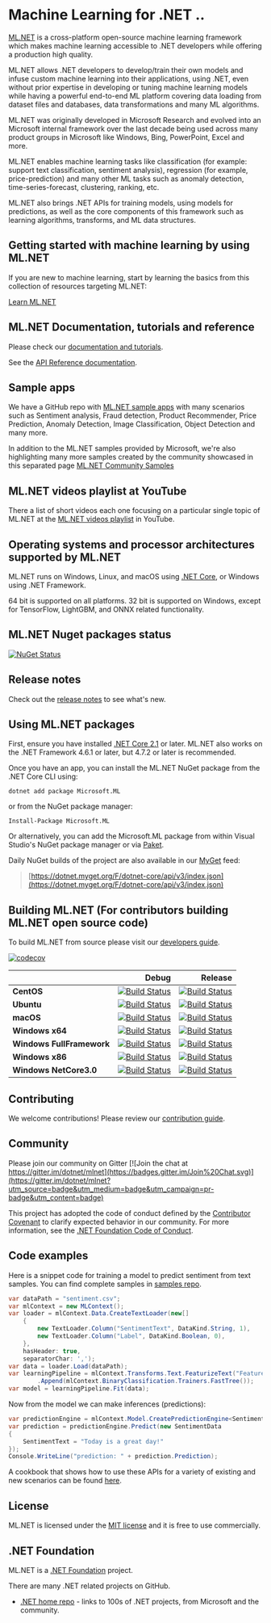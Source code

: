

# Machine Learning for .NET ..

[ML.NET](https://www.microsoft.com/net/learn/apps/machine-learning-and-ai/ml-dotnet) is a cross-platform open-source machine learning framework which makes machine learning accessible to .NET developers while offering a production high quality. 

ML.NET allows .NET developers to develop/train their own models and infuse custom machine learning into their applications, using .NET, even without prior expertise in developing or tuning machine learning models while having a powerful end-to-end ML platform covering data loading from dataset files and databases, data transformations and many ML algorithms.

ML.NET was originally developed in Microsoft Research and evolved into an Microsoft internal framework over the last decade being used across many product groups in Microsoft like Windows, Bing, PowerPoint, Excel and more.

ML.NET enables machine learning tasks like classification (for example: support text classification, sentiment analysis), regression (for example, price-prediction) and many other ML tasks such as anomaly detection, time-series-forecast, clustering, ranking, etc.

ML.NET also brings .NET APIs for training models, using models for predictions, as well as the core components of this framework such as learning algorithms, transforms, and ML data structures.

## Getting started with machine learning by using ML.NET

If you are new to machine learning, start by learning the basics from this collection of resources targeting ML.NET:

[Learn ML.NET](https://dotnet.microsoft.com/learn/ml-dotnet)

## ML.NET Documentation, tutorials and reference

Please check our [documentation and tutorials](https://docs.microsoft.com/en-us/dotnet/machine-learning/). 

See the [API Reference documentation](https://docs.microsoft.com/en-us/dotnet/api/?view=ml-dotnet).

## Sample apps

We have a GitHub repo with [ML.NET sample apps](https://github.com/dotnet/machinelearning-samples) with many scenarios such as Sentiment analysis, Fraud detection, Product Recommender, Price Prediction, Anomaly Detection, Image Classification, Object Detection and many more. 

In addition to the ML.NET samples provided by Microsoft, we're also highlighting many more samples created by the community showcased in this separated page [ML.NET Community Samples](https://github.com/dotnet/machinelearning-samples/blob/master/docs/COMMUNITY-SAMPLES.md)


## ML.NET videos playlist at YouTube

There a list of short videos each one focusing on a particular single topic of ML.NET at the [ML.NET videos playlist](https://aka.ms/mlnetyoutube) in YouTube.


## Operating systems and processor architectures supported by ML.NET

ML.NET runs on Windows, Linux, and macOS using [.NET Core](https://github.com/dotnet/core), or Windows using .NET Framework. 

64 bit is supported on all platforms. 32 bit is supported on Windows, except for TensorFlow, LightGBM, and ONNX related functionality.

## ML.NET Nuget packages status

[![NuGet Status](https://img.shields.io/nuget/vpre/Microsoft.ML.svg?style=flat)](https://www.nuget.org/packages/Microsoft.ML/)

## Release notes

Check out the [release notes](docs/release-notes) to see what's new.

## Using ML.NET packages

First, ensure you have installed [.NET Core 2.1](https://www.microsoft.com/net/learn/get-started) or later. ML.NET also works on the .NET Framework 4.6.1 or later, but 4.7.2 or later is recommended.

Once you have an app, you can install the ML.NET NuGet package from the .NET Core CLI using:
```
dotnet add package Microsoft.ML
```

or from the NuGet package manager:
```
Install-Package Microsoft.ML
```

Or alternatively, you can add the Microsoft.ML package from within Visual Studio's NuGet package manager or via [Paket](https://github.com/fsprojects/Paket).

Daily NuGet builds of the project are also available in our [MyGet](https://dotnet.myget.org/feed/dotnet-core/package/nuget/Microsoft.ML) feed:

> [https://dotnet.myget.org/F/dotnet-core/api/v3/index.json](https://dotnet.myget.org/F/dotnet-core/api/v3/index.json)

## Building ML.NET (For contributors building ML.NET open source code)

To build ML.NET from source please visit our [developers guide](docs/project-docs/developer-guide.md).

[![codecov](https://codecov.io/gh/dotnet/machinelearning/branch/master/graph/badge.svg?flag=production)](https://codecov.io/gh/dotnet/machinelearning)

|    | Debug | Release |
|:---|----------------:|------------------:|
|**CentOS**|[![Build Status](https://dev.azure.com/dnceng/public/_apis/build/status/dotnet/machinelearning/MachineLearning-CI?branchName=master&jobName=Centos_x64_Netcoreapp30&configuration=Centos_x64_NetCoreApp30%20Debug_Build)](https://dev.azure.com/dnceng/public/_build/latest?definitionId=104&branchName=master)|[![Build Status](https://dev.azure.com/dnceng/public/_apis/build/status/dotnet/machinelearning/MachineLearning-CI?branchName=master&jobName=Centos_x64_Netcoreapp30&configuration=Centos_x64_NetCoreApp30%20Release_Build)](https://dev.azure.com/dnceng/public/_build/latest?definitionId=104&branchName=master)|
|**Ubuntu**|[![Build Status](https://dev.azure.com/dnceng/public/_apis/build/status/dotnet/machinelearning/MachineLearning-CI?branchName=master&jobName=Ubuntu_x64_Netcoreapp21&configuration=Ubuntu_x64_NetCoreApp21%20Debug_Build)](https://dev.azure.com/dnceng/public/_build/latest?definitionId=104&branchName=master)|[![Build Status](https://dev.azure.com/dnceng/public/_apis/build/status/dotnet/machinelearning/MachineLearning-CI?branchName=master&jobName=Ubuntu_x64_Netcoreapp21&configuration=Ubuntu_x64_NetCoreApp21%20Release_Build)](https://dev.azure.com/dnceng/public/_build/latest?definitionId=104&branchName=master)|
|**macOS**|[![Build Status](https://dev.azure.com/dnceng/public/_apis/build/status/dotnet/machinelearning/MachineLearning-CI?branchName=master&jobName=MacOS_x64_Netcoreapp21&configuration=MacOS_x64_NetCoreApp21%20Debug_Build)](https://dev.azure.com/dnceng/public/_build/latest?definitionId=104&branchName=master)|[![Build Status](https://dev.azure.com/dnceng/public/_apis/build/status/dotnet/machinelearning/MachineLearning-CI?branchName=master&jobName=MacOS_x64_Netcoreapp21&configuration=MacOS_x64_NetCoreApp21%20Release_Build)](https://dev.azure.com/dnceng/public/_build/latest?definitionId=104&branchName=master)|
|**Windows x64**|[![Build Status](https://dev.azure.com/dnceng/public/_apis/build/status/dotnet/machinelearning/MachineLearning-CI?branchName=master&jobName=Windows_x64_Netcoreapp21&configuration=Windows_x64_NetCoreApp21%20Debug_Build)](https://dev.azure.com/dnceng/public/_build/latest?definitionId=104&branchName=master)|[![Build Status](https://dev.azure.com/dnceng/public/_apis/build/status/dotnet/machinelearning/MachineLearning-CI?branchName=master&jobName=Windows_x64_Netcoreapp21&configuration=Windows_x64_NetCoreApp21%20Release_Build)](https://dev.azure.com/dnceng/public/_build/latest?definitionId=104&branchName=master)|
|**Windows FullFramework**|[![Build Status](https://dev.azure.com/dnceng/public/_apis/build/status/dotnet/machinelearning/MachineLearning-CI?branchName=master&jobName=Windows_x64_NetFx461&configuration=Windows_x64_NetFx461%20Debug_Build)](https://dev.azure.com/dnceng/public/_build/latest?definitionId=104&branchName=master)|[![Build Status](https://dev.azure.com/dnceng/public/_apis/build/status/dotnet/machinelearning/MachineLearning-CI?branchName=master&jobName=Windows_x64_NetFx461&configuration=Windows_x64_NetFx461%20Release_Build)](https://dev.azure.com/dnceng/public/_build/latest?definitionId=104&branchName=master)|
|**Windows x86**|[![Build Status](https://dev.azure.com/dnceng/public/_apis/build/status/dotnet/machinelearning/MachineLearning-CI?branchName=master&jobName=Windows_x86_Netcoreapp21&configuration=Windows_x86_NetCoreApp21%20Debug_Build)](https://dev.azure.com/dnceng/public/_build/latest?definitionId=104&branchName=master)|[![Build Status](https://dev.azure.com/dnceng/public/_apis/build/status/dotnet/machinelearning/MachineLearning-CI?branchName=master&jobName=Windows_x86_Netcoreapp21&configuration=Windows_x86_NetCoreApp21%20Release_Build)](https://dev.azure.com/dnceng/public/_build/latest?definitionId=104&branchName=master)|
|**Windows NetCore3.0**|[![Build Status](https://dev.azure.com/dnceng/public/_apis/build/status/dotnet/machinelearning/MachineLearning-CI?branchName=master&jobName=Windows_x64_Netcoreapp30&configuration=Windows_x64_NetCoreApp30%20Debug_Build)](https://dev.azure.com/dnceng/public/_build/latest?definitionId=104&branchName=master)|[![Build Status](https://dev.azure.com/dnceng/public/_apis/build/status/dotnet/machinelearning/MachineLearning-CI?branchName=master&jobName=Windows_x64_Netcoreapp30&configuration=Windows_x64_NetCoreApp30%20Release_Build)](https://dev.azure.com/dnceng/public/_build/latest?definitionId=104&branchName=master)|

## Contributing

We welcome contributions! Please review our [contribution guide](CONTRIBUTING.md).

## Community

Please join our community on Gitter [![Join the chat at https://gitter.im/dotnet/mlnet](https://badges.gitter.im/Join%20Chat.svg)](https://gitter.im/dotnet/mlnet?utm_source=badge&utm_medium=badge&utm_campaign=pr-badge&utm_content=badge)

This project has adopted the code of conduct defined by the [Contributor Covenant](https://contributor-covenant.org/) to clarify expected behavior in our community.
For more information, see the [.NET Foundation Code of Conduct](https://dotnetfoundation.org/code-of-conduct).


## Code examples

Here is a snippet code for training a model to predict sentiment from text samples. You can find complete samples in [samples repo](https://github.com/dotnet/machinelearning-samples).

```C#
var dataPath = "sentiment.csv";
var mlContext = new MLContext();
var loader = mlContext.Data.CreateTextLoader(new[]
	{
		new TextLoader.Column("SentimentText", DataKind.String, 1),
		new TextLoader.Column("Label", DataKind.Boolean, 0),
	},
	hasHeader: true,
	separatorChar: ',');
var data = loader.Load(dataPath);
var learningPipeline = mlContext.Transforms.Text.FeaturizeText("Features", "SentimentText")
		.Append(mlContext.BinaryClassification.Trainers.FastTree());
var model = learningPipeline.Fit(data);
```

Now from the model we can make inferences (predictions):

```C#
var predictionEngine = mlContext.Model.CreatePredictionEngine<SentimentData, SentimentPrediction>(model);
var prediction = predictionEngine.Predict(new SentimentData
{
    SentimentText = "Today is a great day!"
});
Console.WriteLine("prediction: " + prediction.Prediction);
```
A cookbook that shows how to use these APIs for a variety of existing and new scenarios can be found [here](docs/code/MlNetCookBook.md).

## License

ML.NET is licensed under the [MIT license](LICENSE) and it is free to use commercially.

## .NET Foundation

ML.NET is a [.NET Foundation](https://www.dotnetfoundation.org/projects) project.

There are many .NET related projects on GitHub.

- [.NET home repo](https://github.com/Microsoft/dotnet) - links to 100s of .NET projects, from Microsoft and the community.
